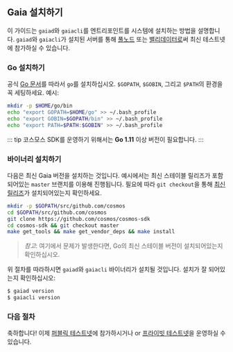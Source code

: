 ## Gaia 설치하기

이 가이드는 `gaiad`와 `gaiacli`를 엔트리포인트를 시스템에 설치하는 방법을 설명합니다. `gaiad`와 `gaiacli`가 설치된 서버를 통해 [풀노드](./join-testnet.md#run-a-full-node) 또는 [밸리데이터로](./validators/validator-setup.md)써 최신 테스트넷에 참가하실 수 있습니다.

### Go 설치하기

공식 [Go 문서](https://golang.org/doc/install)를 따라서 `go`를 설치하십시오. `$GOPATH`, `$GOBIN`, 그리고 `$PATH`의 환경을 꼭 세팅하세요. 예시: 

```bash
mkdir -p $HOME/go/bin
echo "export GOPATH=$HOME/go" >> ~/.bash_profile
echo "export GOBIN=$GOPATH/bin" >> ~/.bash_profile
echo "export PATH=$PATH:$GOBIN" >> ~/.bash_profile
```

::: tip
코스모스 SDK를 운영하기 위해서는 **Go 1.11** 이상 버전이 필요합니다.
:::

### 바이너리 설치하기

다음은 최신 Gaia 버전을 설치하는 것입니다. 예시에서는 최신 스테이블 릴리즈가 포함되어있는 `master` 브랜치를 이용해 진행됩니다. 필요에 따라 `git checkout`을 통해 [최신 릴리즈](https://github.com/cosmos/cosmos-sdk/releases)가 설치되어있는지 확인하세요.

```bash
mkdir -p $GOPATH/src/github.com/cosmos
cd $GOPATH/src/github.com/cosmos
git clone https://github.com/cosmos/cosmos-sdk
cd cosmos-sdk && git checkout master
make get_tools && make get_vendor_deps && make install
```

> *참고*: 여기에서 문제가 발생한다면, Go의 최신 스테이블 버전이 설치되어있는지 확인하십시오.

위 절차를 따라하시면 `gaiad`와 `gaiacli` 바이너리가 설치될 것입니다. 설치가 잘 되어있는지 확인하십시오:


```bash
$ gaiad version
$ gaiacli version
```

### 다음 절차

축하합니다! 이제 [퍼블릭 테스트넷](./join-testnet.md)에 참가하시거나 or [프라이빗 테스트넷](./private-testnet.md)을 운영하실 수 있습니다.
